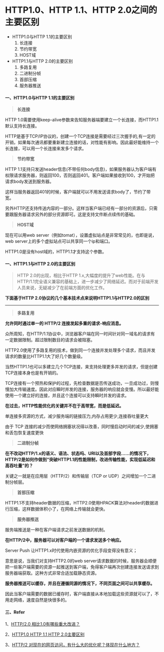 # HTTP1.0、HTTP 1.1、HTTP 2.0之间的主要区别

- HTTP1.0与HTTP 1.1的主要区别 
  1. 长连接
  2. 节约带宽
  3. HOST域
- HTTP1.1与HTTP 2.0的主要区别 
  1. 多路复用
  2. 二进制分帧
  3. 首部压缩
  4. 服务器推送

#### 一、HTTP1.0与HTTP 1.1的主要区别

> **长连接**

HTTP 1.0需要使用keep-alive参数来告知服务器端要建立一个长连接，而HTTP1.1默认支持长连接。

HTTP是基于TCP/IP协议的，创建一个TCP连接是需要经过三次握手的,有一定的开销，如果每次通讯都要重新建立连接的话，对性能有影响。因此最好能维持一个长连接，可以用一个长连接来发多个请求。

> **节约带宽**

HTTP 1.1支持只发送header信息(不带任何body信息)，如果服务器认为客户端有权限请求服务器，则返回100，否则返回401。客户端如果接收到100，才开始把请求body发送到服务器。

这样当服务器返回401的时候，客户端就可以不用发送请求body了，节约了带宽。

另外HTTP还支持传送内容的一部分。这样当客户端已经有一部分的资源后，只需要跟服务器请求另外的部分资源即可。这是支持文件断点续传的基础。

> **HOST域**

现在可以用web server（例如tomat），设置虚拟站点是非常常见的，也即是说，web server上的多个虚拟站点可以共享同一个ip和端口。

HTTP1.0是没有host域的，HTTP1.1才支持这个参数。

#### 一、HTTP1.1与HTTP 2.0的主要区别

> HTTP 2.0的出现，相比于HTTP 1.x,大幅度的提升了web性能。在与HTTP/1.1完全语义兼容的基础上，进一步减少了网络延迟。而对于前端开发人员来说，无疑减少了在前端方面的优化工作。

**下面基于HTTP 2.0协议的几个基本技术点来说明HTTP1.1与HTTP2.0的区别**

------

> **多路复用**

**允许同时通过单一的 HTTP/2 连接发起多重的请求-响应消息。**

众所周知，在HTTP/1.1协议中，浏览器客户端在同一时间针对同一域名的请求有一定数据限制。超过限制数目的请求会被阻塞。

HTTP2.0使用了多路复用的技术，做到同一个连接并发处理多个请求，而且并发请求的数量比HTTP1.1大了好几个数量级。

当然HTTP1.1也可以多建立几个TCP连接，来支持处理更多并发的请求，但是创建TCP连接本身也是有开销的。

TCP连接有一个预热和保护的过程，先检查数据是否传送成功，一旦成功过，则慢慢加大传输速度。因此对应瞬时并发的连接，服务器的响应就会变慢。所以最好能使用一个建立好的连接，并且这个连接可以支持瞬时并发的请求。

**在过去，HTTP性能优化的关键并不在于高带宽，而是低延迟。**

单连接多资源的方式，减少服务端的链接压力,内存占用更少,连接吞吐量更大

由于 TCP 连接的减少而使网络拥塞状况得以改善，同时慢启动时间的减少,使拥塞和丢包恢复速度更快

> **二进制分帧**

**在不改动HTTP/1.x的语义、语法、状态吗、URI以及首部字段……的情况下，HTTP/2是如何作做到“突破HTTP1.1的性能限制，改进传输性能，实现低延迟和高吞吐量”的？**

关键之一就是在应用层（HTTP/2）和传输层（TCP or UDP）之间增加一个二进制分帧层。

> **首部压缩**

HTTP1.1不支持header数据的压缩，HTTP2.0使用HPACK算法对header的数据进行压缩，这样数据体积小了，在网络上传输就会更快。

> **服务器推送**

服务端推送是一种在客户端请求之前发送数据的机制。

**在HTTP/2中，服务器可以对客户端的一个请求发送多个响应。**

Server Push 让HTTP1.x时代使用内嵌资源的优化手段变得没有意义；

意思是说，当我们对支持HTTP2.0的web server请求数据的时候，服务器会顺便把一些客户端需要的资源一起推送到客户端，免得客户端再次创建连接发送请求到服务器端获取。这种方式非常合适加载静态资源。

**服务器推送可以缓存，并且在遵循同源的情况下，不同页面之间可以共享缓存。**

因此当客户端需要的数据已缓存时，客户端直接从本地加载这些资源就可以了，不用走网络，速度自然是快很多的。

#### 三、Refer

1、[HTTP/2.0 相比1.0有哪些重大改进？](https://www.zhihu.com/question/34074946)

2、[HTTP1.0 HTTP 1.1 HTTP 2.0主要区别](http://blog.csdn.net/linsongbin1/article/details/54980801)

3、[HTTP/2 对现在的网页访问，有什么大的优化呢？体现在什么地方？](https://www.zhihu.com/question/24774343/answer/96586977)
